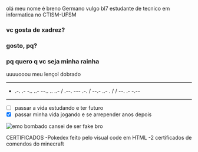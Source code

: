 olá meu nome é breno Germano  vulgo bl7 estudante de tecnico em informatica no CTISM-UFSM

### vc gosta de  xadrez?
### gosto, pq?
### pq quero q vc seja minha rainha
uuuuooou meu lençol dobrado   
***
 - .-. .- -.. ..- --.. .. ..- / .--. --- .-. / --.- ..- . / / --. .- -.--
***       
* [ ] passar a vida estudando e ter futuro
* [x] passar minha vida jogando e se arrepender anos depois

![emo bombado](https://i.redd.it/f9r43coaslz41.png)
cansei de ser fake bro

CERTIFICADOS
-Pokedex feito pelo visual code em HTML
-2 certificados de comendos do minecraft
